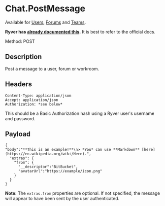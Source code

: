 # Chat.PostMessage

Available for [Users](../entities/entity.user.md), 
[Forums](../entities/entity.forum.md) and [Teams](../entities/entity.workroom.md).

**Ryver has [already documented this](https://support.ryver.com/chatmessage-api/).**
It is best to refer to the official docs.

Method: POST

## Description

Post a message to a user, forum or workroom.

## Headers

```
Content-Type: application/json
Accept: application/json
Authorization: *see below*
```

This should be a Basic Authorization hash using a Ryver user's username
and password.

## Payload

```
{
"body":"**This is an example!**\n> *You* can use **Markdown** [here](https://en.wikipedia.org/wiki/Here).",
  "extras": {
    "from": {
      "__descriptor":"BitBucket",
      "avatarUrl":"https://example/icon.png"
    } 
  }
}
```

**Note:** The `extras.from` properties are optional. If not specified,
the message will appear to have been sent by the user authenticated.
